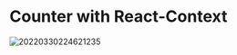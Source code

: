 # Counter with React-Context
![20220330224621235](https://user-images.githubusercontent.com/95706081/160920518-090881f5-f0a1-4b15-a8a9-06317605dfe9.gif)
